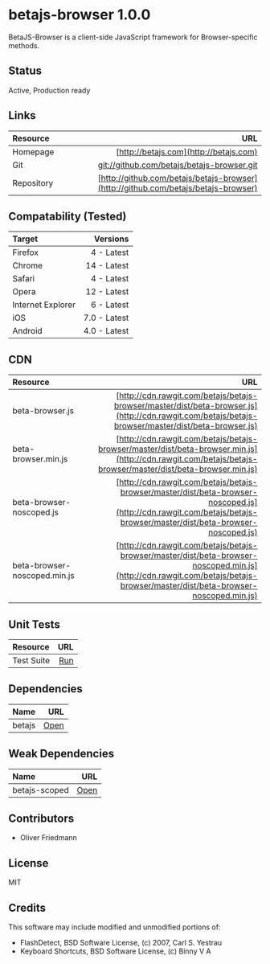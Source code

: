 # betajs-browser 1.0.0

BetaJS-Browser is a client-side JavaScript framework for Browser-specific methods.


## Status
Active, Production ready


## Links
| Resource   | URL |
| :--------- | --: |
| Homepage   | [http://betajs.com](http://betajs.com) |
| Git        | [git://github.com/betajs/betajs-browser.git](git://github.com/betajs/betajs-browser.git) |
| Repository | [http://github.com/betajs/betajs-browser](http://github.com/betajs/betajs-browser) |


## Compatability (Tested)
| Target | Versions |
| :----- | -------: |
| Firefox | 4 - Latest |
| Chrome | 14 - Latest |
| Safari | 4 - Latest |
| Opera | 12 - Latest |
| Internet Explorer | 6 - Latest |
| iOS | 7.0 - Latest |
| Android | 4.0 - Latest |


## CDN
| Resource | URL |
| :----- | -------: |
| beta-browser.js | [http://cdn.rawgit.com/betajs/betajs-browser/master/dist/beta-browser.js](http://cdn.rawgit.com/betajs/betajs-browser/master/dist/beta-browser.js) |
| beta-browser.min.js | [http://cdn.rawgit.com/betajs/betajs-browser/master/dist/beta-browser.min.js](http://cdn.rawgit.com/betajs/betajs-browser/master/dist/beta-browser.min.js) |
| beta-browser-noscoped.js | [http://cdn.rawgit.com/betajs/betajs-browser/master/dist/beta-browser-noscoped.js](http://cdn.rawgit.com/betajs/betajs-browser/master/dist/beta-browser-noscoped.js) |
| beta-browser-noscoped.min.js | [http://cdn.rawgit.com/betajs/betajs-browser/master/dist/beta-browser-noscoped.min.js](http://cdn.rawgit.com/betajs/betajs-browser/master/dist/beta-browser-noscoped.min.js) |


## Unit Tests
| Resource | URL |
| :----- | -------: |
| Test Suite | [Run](http://rawgit.com/betajs/betajs-browser/master/tests/tests.html) |


## Dependencies
| Name | URL |
| :----- | -------: |
| betajs | [Open](https://github.com/betajs/betajs) |


## Weak Dependencies
| Name | URL |
| :----- | -------: |
| betajs-scoped | [Open](https://github.com/betajs/betajs-scoped) |


## Contributors

- Oliver Friedmann


## License

MIT


## Credits

This software may include modified and unmodified portions of:
- FlashDetect, BSD Software License, (c) 2007, Carl S. Yestrau
- Keyboard Shortcuts, BSD Software License, (c) Binny V A
